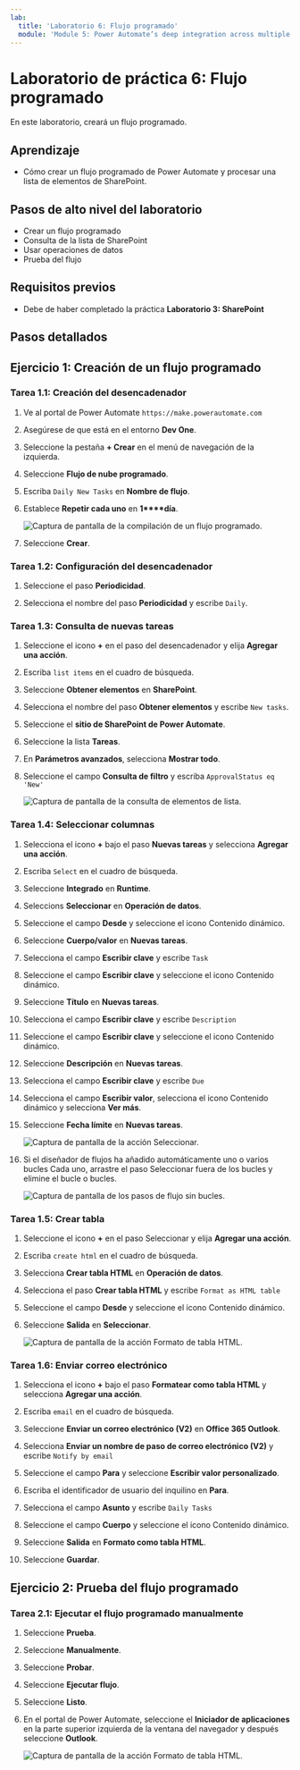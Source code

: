 ```yaml
---
lab:
  title: 'Laboratorio 6: Flujo programado'
  module: 'Module 5: Power Automate’s deep integration across multiple data sources'
---
```


# Laboratorio de práctica 6: Flujo programado

En este laboratorio, creará un flujo programado.

## Aprendizaje

- Cómo crear un flujo programado de Power Automate y procesar una lista de elementos de SharePoint.

## Pasos de alto nivel del laboratorio

- Crear un flujo programado
- Consulta de la lista de SharePoint
- Usar operaciones de datos
- Prueba del flujo
  
## Requisitos previos

- Debe de haber completado la práctica **Laboratorio 3: SharePoint**

## Pasos detallados

## Ejercicio 1: Creación de un flujo programado

### Tarea 1.1: Creación del desencadenador

1. Ve al portal de Power Automate `https://make.powerautomate.com`

1. Asegúrese de que está en el entorno **Dev One**.

1. Seleccione la pestaña **+ Crear** en el menú de navegación de la izquierda.

1. Seleccione **Flujo de nube programado**.

1. Escriba `Daily New Tasks` en **Nombre de flujo**.

1. Establece **Repetir cada uno** en **1****día**.

    ![Captura de pantalla de la compilación de un flujo programado.](../media/build-scheduled-flow.png)

1. Seleccione **Crear**.


### Tarea 1.2: Configuración del desencadenador

1. Seleccione el paso **Periodicidad**.

1. Selecciona el nombre del paso **Periodicidad** y escribe `Daily`.


### Tarea 1.3: Consulta de nuevas tareas

1. Seleccione el icono **+** en el paso del desencadenador y elija **Agregar una acción**.

1. Escriba `list items` en el cuadro de búsqueda.

1. Seleccione **Obtener elementos** en **SharePoint**.

1. Selecciona el nombre del paso **Obtener elementos** y escribe `New tasks`.

1. Seleccione el **sitio de SharePoint de Power Automate**.

1. Seleccione la lista **Tareas**.

1. En **Parámetros avanzados**, selecciona **Mostrar todo**.

1. Seleccione el campo **Consulta de filtro** y escriba `ApprovalStatus eq 'New'`

    ![Captura de pantalla de la consulta de elementos de lista.](../media/list-items.png)


### Tarea 1.4: Seleccionar columnas

1. Selecciona el icono **+** bajo el paso **Nuevas tareas** y selecciona **Agregar una acción**.

1. Escriba `Select` en el cuadro de búsqueda.

1. Seleccione **Integrado** en **Runtime**.

1. Seleccions **Seleccionar** en **Operación de datos**.

1. Seleccione el campo **Desde** y seleccione el icono Contenido dinámico.

1. Seleccione **Cuerpo/valor** en **Nuevas tareas**.

1. Selecciona el campo **Escribir clave** y escribe `Task`

1. Seleccione el campo **Escribir clave** y seleccione el icono Contenido dinámico.

1. Seleccione **Título** en **Nuevas tareas**.

1. Selecciona el campo **Escribir clave** y escribe `Description`

1. Seleccione el campo **Escribir clave** y seleccione el icono Contenido dinámico.

1. Seleccione **Descripción** en **Nuevas tareas**.

1. Selecciona el campo **Escribir clave** y escribe `Due`

1. Selecciona el campo **Escribir valor**, selecciona el icono Contenido dinámico y selecciona **Ver más**.

1. Seleccione **Fecha límite** en **Nuevas tareas**.

    ![Captura de pantalla de la acción Seleccionar.](../media/select-action.png)

1. Si el diseñador de flujos ha añadido automáticamente uno o varios bucles Cada uno, arrastre el paso Seleccionar fuera de los bucles y elimine el bucle o bucles.

    ![Captura de pantalla de los pasos de flujo sin bucles.](../media/flow-without-loops.png)


### Tarea 1.5: Crear tabla

1. Seleccione el icono **+** en el paso Seleccionar y elija **Agregar una acción**.

1. Escriba `create html` en el cuadro de búsqueda.

1. Selecciona **Crear tabla HTML** en **Operación de datos**.

1. Selecciona el paso **Crear tabla HTML** y escribe `Format as HTML table`

1. Seleccione el campo **Desde** y seleccione el icono Contenido dinámico.

1. Seleccione **Salida** en **Seleccionar**.

    ![Captura de pantalla de la acción Formato de tabla HTML.](../media/format-html-action.png)


### Tarea 1.6: Enviar correo electrónico

1. Selecciona el icono **+** bajo el paso **Formatear como tabla HTML** y selecciona **Agregar una acción**.

1. Escriba `email` en el cuadro de búsqueda.

1. Seleccione **Enviar un correo electrónico (V2)** en **Office 365 Outlook**.

1. Selecciona **Enviar un nombre de paso de correo electrónico (V2)** y escribe `Notify by email`

1. Seleccione el campo **Para** y seleccione **Escribir valor personalizado**.

1. Escriba el identificador de usuario del inquilino en **Para**.

1. Selecciona el campo **Asunto** y escribe `Daily Tasks`

1. Seleccione el campo **Cuerpo** y seleccione el icono Contenido dinámico.

1. Seleccione **Salida** en **Formato como tabla HTML**.

1. Seleccione **Guardar**.


## Ejercicio 2: Prueba del flujo programado

### Tarea 2.1: Ejecutar el flujo programado manualmente

1. Seleccione **Prueba**.

1. Seleccione **Manualmente**.

1. Seleccione **Probar**.

1. Seleccione **Ejecutar flujo**.

1. Seleccione **Listo**.

1. En el portal de Power Automate, seleccione el **Iniciador de aplicaciones** en la parte superior izquierda de la ventana del navegador y después seleccione **Outlook**.

    ![Captura de pantalla de la acción Formato de tabla HTML.](../media/daily-tasks-email.png)

